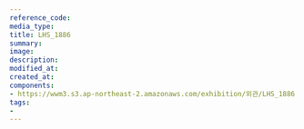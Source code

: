 ```yaml
---
reference_code:
media_type:
title: LHS_1886
summary:
image:
description:
modified_at:
created_at:
components:
- https://wwm3.s3.ap-northeast-2.amazonaws.com/exhibition/외관/LHS_1886.jpg
tags:
-
---
```

